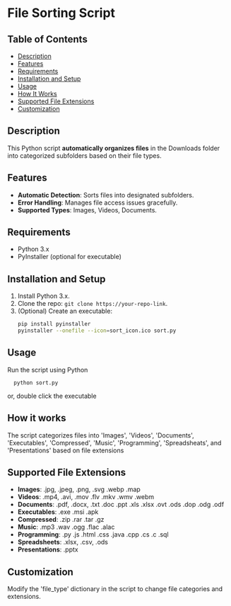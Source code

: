 # File Sorting Script

## Table of Contents

-   [Description](#description)
-   [Features](#features)
-   [Requirements](#requirements)
-   [Installation and Setup](#installation-and-setup)
-   [Usage](#usage)
-   [How It Works](#how-it-works)
-   [Supported File Extensions](#supported-file-extensions)
-   [Customization](#customization)

## Description

This Python script **automatically organizes files** in the Downloads folder into categorized subfolders based on their file types.

## Features

-   **Automatic Detection**: Sorts files into designated subfolders.
-   **Error Handling**: Manages file access issues gracefully.
-   **Supported Types**: Images, Videos, Documents.

## Requirements

-   Python 3.x
-   PyInstaller (optional for executable)

## Installation and Setup

1. Install Python 3.x.
2. Clone the repo: `git clone https://your-repo-link`.
3. (Optional) Create an executable:
    ```bash
    pip install pyinstaller
    pyinstaller --onefile --icon=sort_icon.ico sort.py
    ```

## Usage

Run the script using Python

```
  python sort.py
```

or, double click the executable

## How it works

The script categorizes files into 'Images', 'Videos', 'Documents', 'Executables', 'Compressed', 'Music', 'Programming', 'Spreadsheats', and 'Presentations' based on file extensions

## Supported File Extensions

-   **Images**: .jpg, .jpeg, .png, .svg .webp .map
-   **Videos**: .mp4, .avi, .mov .flv .mkv .wmv .webm
-   **Documents**: .pdf, .docx, .txt .doc .ppt .xls .xlsx .ovt .ods .dop .odg .odf
-   **Executables**: .exe .msi .apk
-   **Compressed**: .zip .rar .tar .gz
-   **Music**: .mp3 .wav .ogg .flac .alac
-   **Programming**: .py .js .html .css .java .cpp .cs .c .sql
-   **Spreadsheets**: .xlsx, .csv, .ods
-   **Presentations**: .pptx

## Customization

Modify the 'file_type' dictionary in the script to change file categories and extensions.
